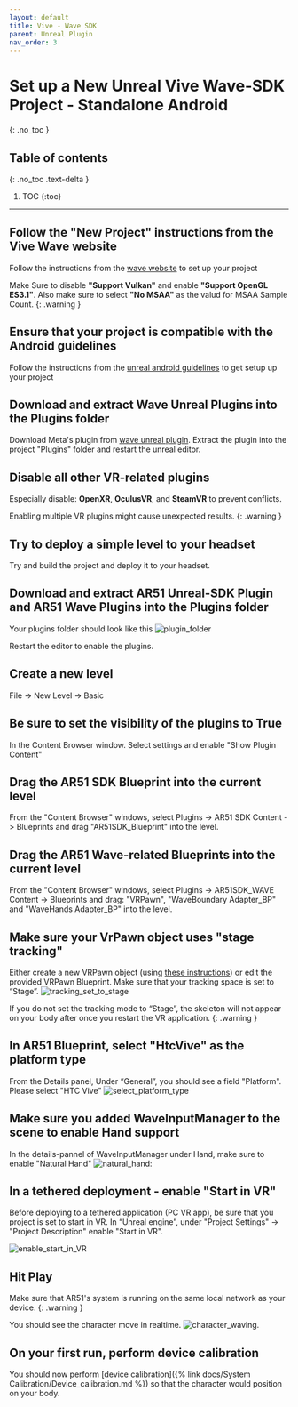 ```yaml
---
layout: default
title: Vive - Wave SDK
parent: Unreal Plugin
nav_order: 3
---
```


# Set up a New Unreal Vive Wave-SDK Project - Standalone Android
{: .no_toc }

## Table of contents
{: .no_toc .text-delta }

1. TOC
{:toc}

---


## Follow the "New Project" instructions from the Vive Wave website
Follow the instructions from the [wave website](https://hub.vive.com/storage/docs/en-us/UnrealPlugin/UnrealPluginGettingStart.html)  to set up your project

Make Sure to disable **"Support Vulkan"** and enable **"Support OpenGL ES3.1"**. Also make sure to select **"No MSAA"** as the valud for MSAA Sample Count. 
{: .warning }

## Ensure that your project is compatible with the Android guidelines
Follow the instructions from the [unreal android guidelines](https://docs.unrealengine.com/5.0/en-US/how-to-set-up-android-sdk-and-ndk-for-your-unreal-engine-development-environment/)  to get setup up your project


## Download and extract Wave Unreal Plugins into the Plugins folder

Download Meta's plugin from [wave unreal plugin](https://developer.vive.com/resources/vive-wave/download/latest/). Extract the plugin into the project "Plugins" folder and restart the unreal editor.

## Disable all other VR-related plugins

Especially disable: **OpenXR**, **OculusVR**, and **SteamVR** to prevent conflicts.

Enabling multiple VR plugins might cause unexpected results.
{: .warning }

## Try to deploy a simple level to your headset

Try and build the project and deploy it to your headset.

## Download and extract AR51 Unreal-SDK Plugin and AR51 Wave Plugins into the Plugins folder
Your plugins folder should look like this ![plugin_folder](/assets/images/unreal_plugin_folder_wave.png)

Restart the editor to enable the plugins.

## Create a new level
File -> New Level -> Basic

## Be sure to set the visibility of the plugins to True
In the Content Browser window. Select settings and enable "Show Plugin Content"

## Drag the AR51 SDK Blueprint into the current level
From the "Content Browser" windows, select Plugins -> AR51 SDK Content -> Blueprints and drag "AR51SDK_Blueprint" into the level. 

## Drag the AR51 Wave-related Blueprints into the current level
From the "Content Browser" windows, select Plugins -> AR51SDK_WAVE Content -> Blueprints and drag: "VRPawn", "WaveBoundary Adapter_BP" and "WaveHands Adapter_BP" into the level. 

## Make sure your VrPawn object uses "stage tracking"
Either create a new VRPawn object (using [these instructions](https://hub.vive.com/storage/docs/en-us/UnrealPlugin/VRPawn.html)) or edit the provided VRPawn Blueprint.
Make sure that your tracking space is set to “Stage”.  ![tracking_set_to_stage](/assets/images/unreal_vrpawn_tracking_origin_set_to_stage.png)

If you do not set the tracking mode to “Stage”, the skeleton will not appear on your body after once you restart the VR application.
{: .warning }

## In AR51 Blueprint, select "HtcVive" as the platform type
From the Details panel, Under “General”, you should see a field "Platform". Please select "HTC Vive"  ![select_platform_type](/assets/images/unreal_select_plaform_type_wave.png)


## Make sure you added WaveInputManager to the scene to enable Hand support
In the details-pannel of WaveInputManager under Hand, make sure to enable "Natural Hand" ![natural_hand](/assets/images/unreal_enable_wave_natural_hand.png):


## In a tethered deployment - enable "Start in VR"
Before deploying to a tethered application (PC VR app), be sure that you project is set to start in VR.
In “Unreal engine”, under "Project Settings" -> "Project Description" enable "Start in VR".

![enable_start_in_VR](/assets/images/unreal_engine_start_in_VR.png)


## Hit Play 
Make sure that AR51's system is running on the same local network as your device.
{: .warning }

You should see the character move in realtime. ![character_waving](/assets/images/unreal_character_waving.png).

## On your first run, perform device calibration
You should now perform [device calibration]({% link docs/System Calibration/Device_calibration.md %})  so that the character would position on your body.
